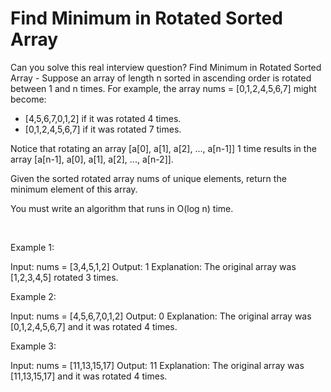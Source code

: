 # Find Minimum in Rotated Sorted Array

Can you solve this real interview question? Find Minimum in Rotated Sorted Array - Suppose an array of length n sorted in ascending order is rotated between 1 and n times. For example, the array nums = [0,1,2,4,5,6,7] might become:

 * [4,5,6,7,0,1,2] if it was rotated 4 times.
 * [0,1,2,4,5,6,7] if it was rotated 7 times.

Notice that rotating an array [a[0], a[1], a[2], ..., a[n-1]] 1 time results in the array [a[n-1], a[0], a[1], a[2], ..., a[n-2]].

Given the sorted rotated array nums of unique elements, return the minimum element of this array.

You must write an algorithm that runs in O(log n) time.

 

Example 1:


Input: nums = [3,4,5,1,2]
Output: 1
Explanation: The original array was [1,2,3,4,5] rotated 3 times.


Example 2:


Input: nums = [4,5,6,7,0,1,2]
Output: 0
Explanation: The original array was [0,1,2,4,5,6,7] and it was rotated 4 times.


Example 3:


Input: nums = [11,13,15,17]
Output: 11
Explanation: The original array was [11,13,15,17] and it was rotated 4 times.